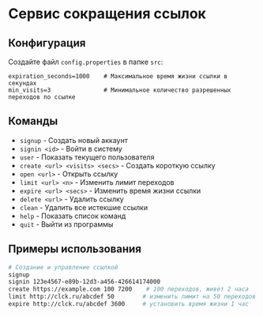 # Сервис сокращения ссылок

## Конфигурация
Создайте файл `config.properties` в папке `src`:
```properties
expiration_seconds=1000    # Максимальное время жизни ссылки в секундах
min_visits=3               # Минимальное количество разрешенных переходов по ссылке
```

## Команды
- `signup` - Создать новый аккаунт
- `signin <id>` - Войти в систему
- `user` - Показать текущего пользователя
- `create <url> <visits> <secs>` - Создать короткую ссылку
- `open <url>` - Открыть ссылку
- `limit <url> <n>` - Изменить лимит переходов
- `expire <url> <secs>` - Изменить время жизни ссылки
- `delete <url>` - Удалить ссылку
- `clean` - Удалить все истекшие ссылки
- `help` - Показать список команд
- `quit` - Выйти из программы

## Примеры использования
```bash
# Создание и управление ссылкой
signup
signin 123e4567-e89b-12d3-a456-426614174000
create https://example.com 100 7200    # 100 переходов, живет 2 часа
limit http://clck.ru/abcdef 50        # изменить лимит на 50 переходов
expire http://clck.ru/abcdef 3600     # установить время жизни 1 час
```
